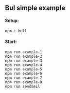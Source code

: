 ## Bul simple example

#### Setup:

```
npm i bull
```

#### Start:

```
npm run example-1
npm run example-2
npm run example-3
npm run example-4
npm run example-5
npm run example-6
npm run example-7
npm run example-8
npm run sendmail
```

